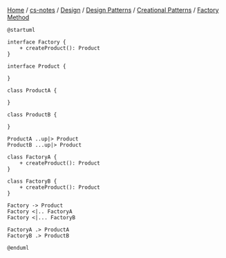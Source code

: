 [Home](https://mengxianbin.github.io) /
[cs-notes](https://mengxianbin.github.io/cs-notes/site) /
[Design](https://mengxianbin.github.io/cs-notes/site/Design) /
[Design Patterns](https://mengxianbin.github.io/cs-notes/site/Design/Design%20Patterns) /
[Creational Patterns](https://mengxianbin.github.io/cs-notes/site/Design/Design%20Patterns/Creational%20Patterns) /
[Factory Method](https://mengxianbin.github.io/cs-notes/site/Design/Design%20Patterns/Creational%20Patterns/Factory%20Method)

```plantuml
@startuml

interface Factory {
    + createProduct(): Product
}

interface Product {

}

class ProductA {

}

class ProductB {
    
}

ProductA ..up|> Product
ProductB ...up|> Product

class FactoryA {
    + createProduct(): Product
}

class FactoryB {
    + createProduct(): Product
}

Factory -> Product
Factory <|.. FactoryA
Factory <|... FactoryB

FactoryA .> ProductA
FactoryB .> ProductB

@enduml
```
